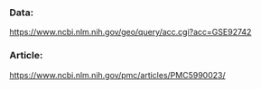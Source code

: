 
### Data:
<https://www.ncbi.nlm.nih.gov/geo/query/acc.cgi?acc=GSE92742>

### Article:
<https://www.ncbi.nlm.nih.gov/pmc/articles/PMC5990023/>

